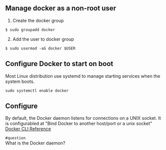 ## Manage docker as a non-root user
1. Create the docker group
```
$ sudo groupadd docker
```

2. Add the user to docker group
```
$ sudo usermod -aG docker $USER
```

## Configure Docker to start on boot

Most Linux distribution use systemd to manage starting services when the system boots.

```
sudo systemctl enable docker
```

## Configure 
By default, the Docker daemon listens for connections on a UNIX socket.
It is configurabled at "Bind Docker to another host/port or a unix socket"
[Docker CLI Reference](https://docs.docker.com/engine/reference/commandline/dockerd/)

`#question`   
What is the Docker daemon?
